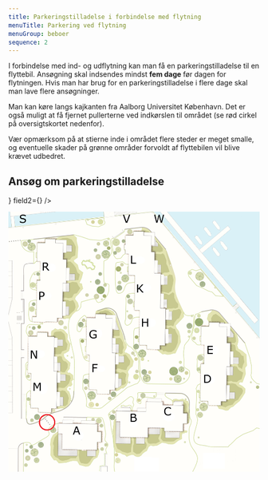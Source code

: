 ```yaml
---
title: Parkeringstilladelse i forbindelse med flytning
menuTitle: Parkering ved flytning
menuGroup: beboer
sequence: 2
---
```


I forbindelse med ind- og udflytning kan man få en parkeringstilladelse til en flyttebil. Ansøgning skal indsendes mindst **fem dage** før dagen for flytningen. Hvis man har brug for en parkeringstilladelse i flere dage skal man lave flere ansøgninger.

Man kan køre langs kajkanten fra Aalborg Universitet København. Det er også muligt at få fjernet pullerterne ved indkørslen til området (se rød cirkel på oversigtskortet nedenfor).

Vær opmærksom på at stierne inde i området flere steder er meget smalle, og eventuelle skader på grønne områder forvoldt af flyttebilen vil blive krævet udbedret.

## Ansøg om parkeringstilladelse

<ContactForm type='parkering' buttonLabel="Send besked">
    <TextInput label="Fulde navn" name="name" required inputProps={{maxLength: 100}} />
    <ApartmentSelect allApartments={true} />
    <TextInput label="E-mail" name="email" type="email" required inputProps={{maxLength: 100}} />
    <TwoFields field1={<DateInput label="Dato" name="subject" minRelativeDate='5' required />} field2={<CheckboxInput label="Fjern pullerter (rød cirkel nedenfor)" name="removeBollards" />} />
    <TextInput label="Registreringsnummer" name="message" required inputProps={{maxLength: 20}} />
</ContactForm>

![Oversigtskort over Frederikskaj 2](oversigtskort.png)

